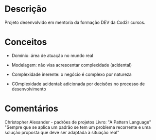 # Descrição

Projeto desenvolvido em mentoria da formação DEV da Cod3r cursos.

# Conceitos

- Domínio: área de atuação no mundo real

- Modelagem: não visa acrescentar complexidade (acidental)

- Complexidade inerente: o negócio é complexo por natureza

- COmplexidade acidental: adicionada por decisões no processo de desenvolvimento

# Comentários

Christopher Alexander - padrões de projetos 
Livro: "A Pattern Language"
"Sempre que se aplica um padrão se tem um problema recorrente e uma solução proposta que deve ser adaptada à situação real"
